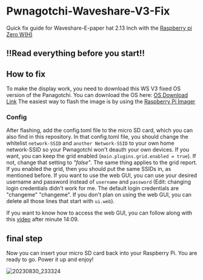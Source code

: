 # Pwnagotchi-Waveshare-V3-Fix
Quick fix guide for Waveshare-E-paper hat 2.13 Inch with the [Raspberry pi Zero W(H)](https://www.amazon.com/s?k=raspberry+pi+zero+wh&crid=26154PSP0IA2F&sprefix=%2Caps%2C161&ref=nb_sb_ss_recent_1_0_recent)

## !!Read everything before you start!!

## How to fix
To make the display work, you need to download this WS V3 fixed OS version of the Panagotchi.
You can download the OS here: [OS Download Link](https://ia601507.us.archive.org/view_archive.php?archive=/25/items/pwnagotchi_1.5.5_WSV3Patched/pwnagotchi_1.5.5_WSV3Patched.rar)
The easiest way to flash the image is by using the [Raspberry Pi Imager](https://www.raspberrypi.com/software/)

### Config
After flashing, add the config.toml file to the micro SD card, which you can also find in this repository. In that config.toml file, you should change the whitelist `network-SSID` and `another Network-SSID` to your own home network-SSID so your Pwnagotchi won't deauth your own devices. If you want, you can keep the grid enabled (`main.plugins.grid.enabled = true`). If not, change that setting to _"false"_.
The same thing applies to the grid report. If you enabled the grid, then you should put the same SSIDs in, as mentioned before. If you want to use the web GUI, you can use your desired username and password instead of `username` and `password` (Edit: changing login credentials didn't work for me. The default login credentials are "changeme" "changeme". If you don't plan on using the web GUI, you can delete all those lines that start with `ui.web`).

If you want to know how to access the web GUI, you can follow along with this [video](https://www.youtube.com/watch?v=km81ph7pZz8&t=1014s) after minute 14:09.

## final step
Now you can insert your micro SD card back into your Raspberry Pi.
You are ready to go. Power it up and enjoy!


![20230830_233324](https://github.com/Jona-Walpert/Pwnagotchi-Waveshare-V3-Fix/assets/98217482/5cfae935-961b-4dab-b932-2c8f7e5a5c28)



